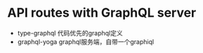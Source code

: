 # API routes with GraphQL server

<!-- 服务端 -->
- type-graphql 代码优先的graphql定义
- graphql-yoga graphql服务端，自带一个graphiql